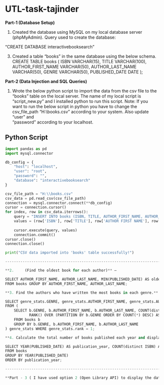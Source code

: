 # UTL-task-tajinder

**Part-1 (Database Setup)**

1.	Created the database using MySQL on my local database server (phpMyAdmin).
Query used to create the database:

“CREATE DATABASE interactivebooksearch”

3.	Created a table “books” in the same database using the below schema.
CREATE TABLE books (
    ISBN VARCHAR(15),
    TITLE VARCHAR(100),
    AUTHOR_FIRST_NAME VARCHAR(50),
    AUTHOR_LAST_NAME VARCHAR(50),
    GENRE VARCHAR(50),
    PUBLISHED_DATE DATE
);

**Part-2 (Data Injection and SQL Queries)**
1.	Wrote the below python script to import the data from the csv file to the “books” table on the local server. The name of my local script is “script_new.py” and     I installed python to run this script. 
    Note: If you want to run the below script in python you have to change the csv_file_path “H:\\books.csv” according to your system. Also update “user” and       
    “password” according to your localhost.

**Python Script**
----------------------------------------------------------------------------------------------------------------------------------

```python
import pandas as pd
import mysql.connector

db_config = {
    "host": "localhost",
    "user": "root",
    "password": "",
    "database": "interactivebooksearch"
}

csv_file_path = "H:\\books.csv"
csv_data = pd.read_csv(csv_file_path)
connection = mysql.connector.connect(**db_config)
cursor = connection.cursor()
for index, row in csv_data.iterrows():
    query = "INSERT INTO books (ISBN, TITLE, AUTHOR_FIRST_NAME, AUTHOR_LAST_NAME, GENRE, PUBLISHED_DATE) VALUES (%s, %s, %s, %s, %s, %s)"
    values = (row['ISBN'], row['TITLE'], row['AUTHOR FIRST NAME'], row['AUTHOR LAST NAME'], row['GENRE'], row['PUBLISHED DATE'])
    
    cursor.execute(query, values)
    connection.commit()
cursor.close()
connection.close()

print("CSV data imported into 'books' table successfully!")

---------------------------------------------------------------------------------------------------------------------------------------------------------

**2.	 (Find the oldest book for each author)** – 

SELECT AUTHOR_FIRST_NAME, AUTHOR_LAST_NAME, MIN(PUBLISHED_DATE) AS oldest_book_date
FROM books GROUP BY AUTHOR_FIRST_NAME, AUTHOR_LAST_NAME; 

**3. Find the authors who have written the most books in each genre.**

SELECT genre_stats.GENRE, genre_stats.AUTHOR_FIRST_NAME, genre_stats.AUTHOR_LAST_NAME, genre_stats.book_count
FROM (
    SELECT b.GENRE, b.AUTHOR_FIRST_NAME, b.AUTHOR_LAST_NAME, COUNT(distinct ISBN) AS book_count,
           RANK() OVER (PARTITION BY b.GENRE ORDER BY COUNT(*) DESC) AS rank
    FROM books b
    GROUP BY b.GENRE, b.AUTHOR_FIRST_NAME, b.AUTHOR_LAST_NAME
) genre_stats WHERE genre_stats.rank = 1;

**4. Calculate the total number of books published each year and display the results by year**

SELECT YEAR(PUBLISHED_DATE) AS publication_year, COUNT(distinct ISBN) AS book_count
FROM books
GROUP BY YEAR(PUBLISHED_DATE)
ORDER BY publication_year;

------------------------------------------------------------------------------------------------------------------------------

**Part - 3 ( I have used option 2 (Open Library API) to display the data in the application. Unzip the "UTL-Task3" folder and run the index file**.


